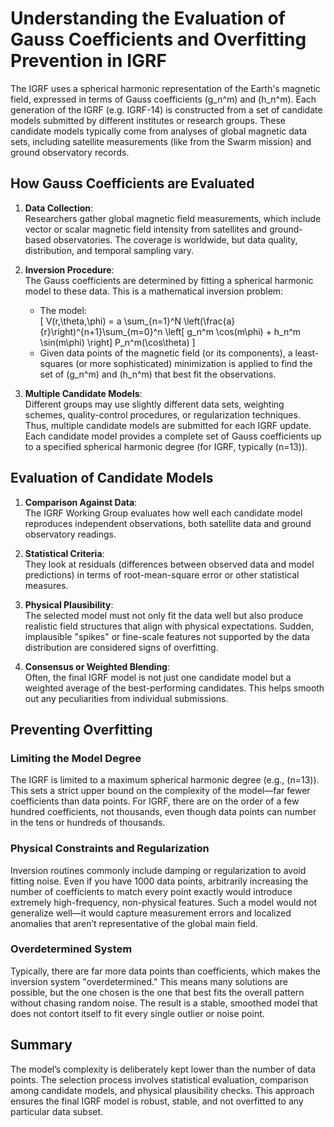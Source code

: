 # Understanding the Evaluation of Gauss Coefficients and Overfitting Prevention in IGRF

The IGRF uses a spherical harmonic representation of the Earth's magnetic field, expressed in terms of Gauss coefficients \(g_n^m\) and \(h_n^m\). Each generation of the IGRF (e.g. IGRF-14) is constructed from a set of candidate models submitted by different institutes or research groups. These candidate models typically come from analyses of global magnetic data sets, including satellite measurements (like from the Swarm mission) and ground observatory records.

## How Gauss Coefficients are Evaluated

1. **Data Collection**:  
   Researchers gather global magnetic field measurements, which include vector or scalar magnetic field intensity from satellites and ground-based observatories. The coverage is worldwide, but data quality, distribution, and temporal sampling vary.

2. **Inversion Procedure**:  
   The Gauss coefficients are determined by fitting a spherical harmonic model to these data. This is a mathematical inversion problem:
   - The model:  
     \[
     V(r,\theta,\phi) = a \sum_{n=1}^N \left(\frac{a}{r}\right)^{n+1}\sum_{m=0}^n \left[ g_n^m \cos(m\phi) + h_n^m \sin(m\phi) \right] P_n^m(\cos\theta)
     \]
   - Given data points of the magnetic field (or its components), a least-squares (or more sophisticated) minimization is applied to find the set of \(g_n^m\) and \(h_n^m\) that best fit the observations.

3. **Multiple Candidate Models**:  
   Different groups may use slightly different data sets, weighting schemes, quality-control procedures, or regularization techniques. Thus, multiple candidate models are submitted for each IGRF update. Each candidate model provides a complete set of Gauss coefficients up to a specified spherical harmonic degree (for IGRF, typically \(n=13\)).

## Evaluation of Candidate Models

1. **Comparison Against Data**:  
   The IGRF Working Group evaluates how well each candidate model reproduces independent observations, both satellite data and ground observatory readings.

2. **Statistical Criteria**:  
   They look at residuals (differences between observed data and model predictions) in terms of root-mean-square error or other statistical measures.

3. **Physical Plausibility**:  
   The selected model must not only fit the data well but also produce realistic field structures that align with physical expectations. Sudden, implausible "spikes" or fine-scale features not supported by the data distribution are considered signs of overfitting.

4. **Consensus or Weighted Blending**:  
   Often, the final IGRF model is not just one candidate model but a weighted average of the best-performing candidates. This helps smooth out any peculiarities from individual submissions.

## Preventing Overfitting

### Limiting the Model Degree
The IGRF is limited to a maximum spherical harmonic degree (e.g., \(n=13\)). This sets a strict upper bound on the complexity of the model—far fewer coefficients than data points. For IGRF, there are on the order of a few hundred coefficients, not thousands, even though data points can number in the tens or hundreds of thousands.

### Physical Constraints and Regularization
Inversion routines commonly include damping or regularization to avoid fitting noise. Even if you have 1000 data points, arbitrarily increasing the number of coefficients to match every point exactly would introduce extremely high-frequency, non-physical features. Such a model would not generalize well—it would capture measurement errors and localized anomalies that aren’t representative of the global main field.

### Overdetermined System
Typically, there are far more data points than coefficients, which makes the inversion system "overdetermined." This means many solutions are possible, but the one chosen is the one that best fits the overall pattern without chasing random noise. The result is a stable, smoothed model that does not contort itself to fit every single outlier or noise point.

## Summary
The model’s complexity is deliberately kept lower than the number of data points. The selection process involves statistical evaluation, comparison among candidate models, and physical plausibility checks. This approach ensures the final IGRF model is robust, stable, and not overfitted to any particular data subset.
